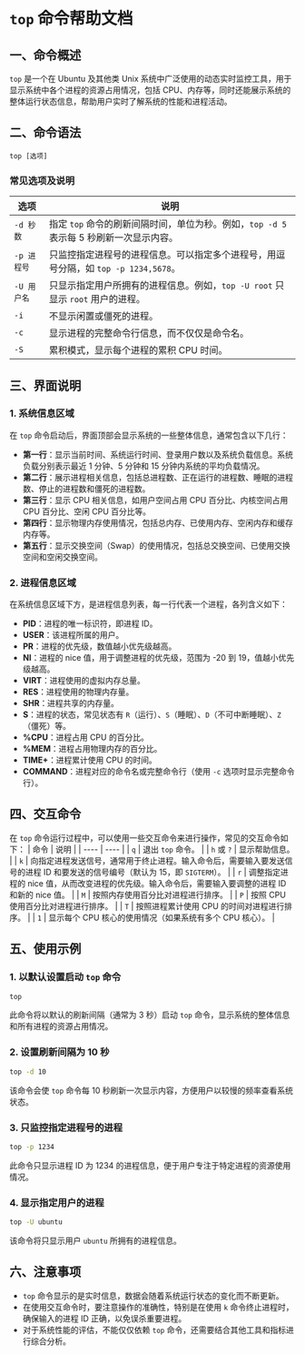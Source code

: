# `top` 命令帮助文档

## 一、命令概述
`top` 是一个在 Ubuntu 及其他类 Unix 系统中广泛使用的动态实时监控工具，用于显示系统中各个进程的资源占用情况，包括 CPU、内存等，同时还能展示系统的整体运行状态信息，帮助用户实时了解系统的性能和进程活动。

## 二、命令语法
```plaintext
top [选项]
```

### 常见选项及说明
| 选项 | 说明 |
| ---- | ---- |
| `-d 秒数` | 指定 `top` 命令的刷新间隔时间，单位为秒。例如，`top -d 5` 表示每 5 秒刷新一次显示内容。 |
| `-p 进程号` | 只监控指定进程号的进程信息。可以指定多个进程号，用逗号分隔，如 `top -p 1234,5678`。 |
| `-U 用户名` | 只显示指定用户所拥有的进程信息。例如，`top -U root` 只显示 `root` 用户的进程。 |
| `-i` | 不显示闲置或僵死的进程。 |
| `-c` | 显示进程的完整命令行信息，而不仅仅是命令名。 |
| `-S` | 累积模式，显示每个进程的累积 CPU 时间。 |

## 三、界面说明

### 1. 系统信息区域
在 `top` 命令启动后，界面顶部会显示系统的一些整体信息，通常包含以下几行：
- **第一行**：显示当前时间、系统运行时间、登录用户数以及系统负载信息。系统负载分别表示最近 1 分钟、5 分钟和 15 分钟内系统的平均负载情况。
- **第二行**：展示进程相关信息，包括总进程数、正在运行的进程数、睡眠的进程数、停止的进程数和僵死的进程数。
- **第三行**：显示 CPU 相关信息，如用户空间占用 CPU 百分比、内核空间占用 CPU 百分比、空闲 CPU 百分比等。
- **第四行**：显示物理内存使用情况，包括总内存、已使用内存、空闲内存和缓存内存等。
- **第五行**：显示交换空间（Swap）的使用情况，包括总交换空间、已使用交换空间和空闲交换空间。

### 2. 进程信息区域
在系统信息区域下方，是进程信息列表，每一行代表一个进程，各列含义如下：
- **PID**：进程的唯一标识符，即进程 ID。
- **USER**：该进程所属的用户。
- **PR**：进程的优先级，数值越小优先级越高。
- **NI**：进程的 nice 值，用于调整进程的优先级，范围为 -20 到 19，值越小优先级越高。
- **VIRT**：进程使用的虚拟内存总量。
- **RES**：进程使用的物理内存量。
- **SHR**：进程共享的内存量。
- **S**：进程的状态，常见状态有 `R`（运行）、`S`（睡眠）、`D`（不可中断睡眠）、`Z`（僵死）等。
- **%CPU**：进程占用 CPU 的百分比。
- **%MEM**：进程占用物理内存的百分比。
- **TIME+**：进程累计使用 CPU 的时间。
- **COMMAND**：进程对应的命令名或完整命令行（使用 `-c` 选项时显示完整命令行）。

## 四、交互命令
在 `top` 命令运行过程中，可以使用一些交互命令来进行操作，常见的交互命令如下：
| 命令 | 说明 |
| ---- | ---- |
| `q` | 退出 `top` 命令。 |
| `h` 或 `?` | 显示帮助信息。 |
| `k` | 向指定进程发送信号，通常用于终止进程。输入命令后，需要输入要发送信号的进程 ID 和要发送的信号编号（默认为 15，即 `SIGTERM`）。 |
| `r` | 调整指定进程的 nice 值，从而改变进程的优先级。输入命令后，需要输入要调整的进程 ID 和新的 nice 值。 |
| `M` | 按照内存使用百分比对进程进行排序。 |
| `P` | 按照 CPU 使用百分比对进程进行排序。 |
| `T` | 按照进程累计使用 CPU 的时间对进程进行排序。 |
| `1` | 显示每个 CPU 核心的使用情况（如果系统有多个 CPU 核心）。 |

## 五、使用示例

### 1. 以默认设置启动 `top` 命令
```bash
top
```
此命令将以默认的刷新间隔（通常为 3 秒）启动 `top` 命令，显示系统的整体信息和所有进程的资源占用情况。

### 2. 设置刷新间隔为 10 秒
```bash
top -d 10
```
该命令会使 `top` 命令每 10 秒刷新一次显示内容，方便用户以较慢的频率查看系统状态。

### 3. 只监控指定进程号的进程
```bash
top -p 1234
```
此命令只显示进程 ID 为 1234 的进程信息，便于用户专注于特定进程的资源使用情况。

### 4. 显示指定用户的进程
```bash
top -U ubuntu
```
该命令将只显示用户 `ubuntu` 所拥有的进程信息。

## 六、注意事项
- `top` 命令显示的是实时信息，数据会随着系统运行状态的变化而不断更新。
- 在使用交互命令时，要注意操作的准确性，特别是在使用 `k` 命令终止进程时，确保输入的进程 ID 正确，以免误杀重要进程。
- 对于系统性能的评估，不能仅仅依赖 `top` 命令，还需要结合其他工具和指标进行综合分析。 
